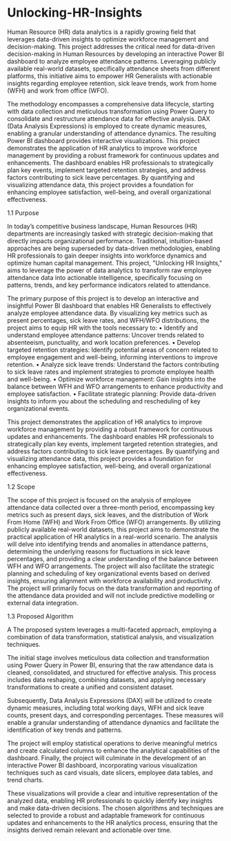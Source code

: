 # Unlocking-HR-Insights
Human Resource (HR) data analytics is a rapidly growing field that leverages data-driven insights to optimize workforce management and decision-making. This project addresses the critical need for data-driven decision-making in Human Resources by developing an interactive Power BI dashboard to analyze employee attendance patterns. Leveraging publicly available real-world datasets, specifically attendance sheets from different platforms, this initiative aims to empower HR Generalists with actionable insights regarding employee retention, sick leave trends, work from home (WFH) and work from office (WFO).

The methodology encompasses a comprehensive data lifecycle, starting with data collection and meticulous transformation using Power Query to consolidate and restructure attendance data for effective analysis. DAX (Data Analysis Expressions) is employed to create dynamic measures, enabling a granular understanding of attendance dynamics. The resulting Power BI dashboard provides interactive visualizations. This project demonstrates the application of HR analytics to improve workforce management by providing a robust framework for continuous updates and enhancements. The dashboard enables HR professionals to strategically plan key events, implement targeted retention strategies, and address factors contributing to sick leave percentages. By quantifying and visualizing attendance data, this project provides a foundation for enhancing employee satisfaction, well-being, and overall organizational effectiveness.


1.1	Purpose

In today’s competitive business landscape, Human Resources (HR) departments are increasingly tasked with strategic decision-making that directly impacts organizational performance. Traditional, intuition-based approaches are being superseded by data-driven methodologies, enabling HR professionals to gain deeper insights into workforce dynamics and optimize human capital management. This project, "Unlocking HR Insights," aims to leverage the power of data analytics to transform raw employee attendance data into actionable intelligence, specifically focusing on patterns, trends, and key performance indicators related to attendance.

The primary purpose of this project is to develop an interactive and insightful Power BI dashboard that enables HR Generalists to effectively analyze employee attendance data. By visualizing key metrics such as present percentages, sick leave rates, and WFH/WFO distributions, the project aims to equip HR with the tools necessary to:
•	Identify and understand employee attendance patterns: Uncover trends related to absenteeism, punctuality, and work location preferences. 
•	Develop targeted retention strategies: Identify potential areas of concern related to employee engagement and well-being, informing interventions to improve retention. 
•	Analyze sick leave trends: Understand the factors contributing to sick leave rates and implement strategies to promote employee health and well-being. 
•	Optimize workforce management: Gain insights into the balance between WFH and WFO arrangements to enhance productivity and employee satisfaction. 
•	Facilitate strategic planning: Provide data-driven insights to inform you about the scheduling and rescheduling of key organizational events.

This project demonstrates the application of HR analytics to improve workforce management by providing a robust framework for continuous updates and enhancements. The dashboard enables HR professionals to strategically plan key events, implement targeted retention strategies, and address factors contributing to sick leave percentages. By quantifying and visualizing attendance data, this project provides a foundation for enhancing employee satisfaction, well-being, and overall organizational effectiveness.

1.2 Scope

The scope of this project is focused on the analysis of employee attendance data collected over a three-month period, encompassing key metrics such as present days, sick leaves, and the distribution of Work From Home (WFH) and Work From Office (WFO) arrangements. By utilizing publicly available real-world datasets, this project aims to demonstrate the practical application of HR analytics in a real-world scenario. The analysis will delve into identifying trends and anomalies in attendance patterns, determining the underlying reasons for fluctuations in sick leave percentages, and providing a clear understanding of the balance between WFH and WFO arrangements. The project will also facilitate the strategic planning and scheduling of key organizational events based on derived insights, ensuring alignment with workforce availability and productivity. The project will primarily focus on the data transformation and reporting of the attendance data provided and will not include predictive modelling or external data integration.

1.3	Proposed Algorithm

A The proposed system leverages a multi-faceted approach, employing a combination of data transformation, statistical analysis, and visualization techniques.

The initial stage involves meticulous data collection and transformation using Power Query in Power BI, ensuring that the raw attendance data is cleaned, consolidated, and structured for effective analysis. This process includes data reshaping, combining datasets, and applying necessary transformations to create a unified and consistent dataset. 

Subsequently, Data Analysis Expressions (DAX) will be utilized to create dynamic measures, including total working days, WFH and sick leave counts, present days, and corresponding percentages. These measures will enable a granular understanding of attendance dynamics and facilitate the identification of key trends and patterns. 

The project will employ statistical operations to derive meaningful metrics and create calculated columns to enhance the analytical capabilities of the dashboard. Finally, the project will culminate in the development of an interactive Power BI dashboard, incorporating various visualization techniques such as card visuals, date slicers, employee data tables, and trend charts. 

These visualizations will provide a clear and intuitive representation of the analyzed data, enabling HR professionals to quickly identify key insights and make data-driven decisions. The chosen algorithms and techniques are selected to provide a robust and adaptable framework for continuous updates and enhancements to the HR analytics process, ensuring that the insights derived remain relevant and actionable over time.


